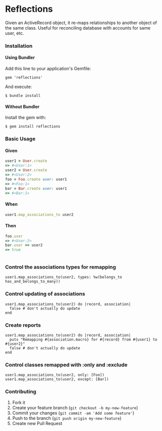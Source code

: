 # Reflections

Given an ActiveRecord object, it re-maps relationships to another object
of the same class.  Useful for reconciling database with accounts for same user, etc.

### Installation
#### Using Bundler
Add this line to your application's Gemfile:
```
gem 'reflections'
```
And execute:
```
$ bundle install
```
#### Without Bundler
Install the gem with:
```
$ gem install reflections
```
### Basic Usage
#### Given
```ruby
user1 = User.create 
=> #<User:1>
user2 = User.create
=> #<User:2>
foo = Foo.create user: user1
=> #<Foo:1>
bar = Bar.create user: user1
=> #<Bar:1>
```
#### When
```ruby
user1.map_associations_to user2
```
#### Then
```ruby
foo.user
=> #<User:2>
bar.user == user2
=> true
  
```
  
### Control the associations types for remapping
```
user1.map_associations_to(user2, types: %w(belongs_to has_and_belongs_to_many))
```
### Control updating of associations 

```
user1.map_associations_to(user2) do |record, association|
  false # don't actually do update
end
```

### Create reports

```
user1.map_associations_to(user2) do |record, association|
  puts "Remapping #{association.macro} for #{record} from #{user1} to #{user2}"
  false # don't actually do update
end
```

### Control classes remapped with :only and :exclude
```
user1.map_associations_to(user2, only: [Foo])
user1.map_associations_to(user2, except: [Bar])
```

### Contributing

1. Fork it
2. Create your feature branch (`git checkout -b my-new-feature`)
3. Commit your changes (`git commit -am 'Add some feature'`)
4. Push to the branch (`git push origin my-new-feature`)
5. Create new Pull Request
